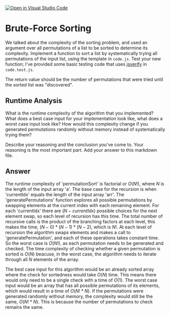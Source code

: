 [![Open in Visual Studio Code](https://classroom.github.com/assets/open-in-vscode-718a45dd9cf7e7f842a935f5ebbe5719a5e09af4491e668f4dbf3b35d5cca122.svg)](https://classroom.github.com/online_ide?assignment_repo_id=12441342&assignment_repo_type=AssignmentRepo)
# Brute-Force Sorting

We talked about the complexity of the sorting problem, and used an argument over
all permutations of a list to be sorted to determine its complexity. Implement
a function to sort a list by systematically trying all permutations of the input
list, using the template in `code.js`. Test your new function; I've provided
some basic testing code that uses [jsverify](https://jsverify.github.io/) in
`code.test.js`.

The return value should be the number of permutations that were tried until the
sorted list was "discovered".

## Runtime Analysis

What is the runtime complexity of the algorithm that you implemented? What does
a best case input for your implementation look like, what does a worst case
input look like? How would this complexity change if you generated permutations
randomly without memory instead of systematically trying them?

Describe your reasoning and the conclusion you've come to. Your reasoning is the
most important part. Add your answer to this markdown file.

## Answer

The runtime complexity of 'permutationSort' is factorial or $O(N!)$, where $N$ is the length of the input array 'a'. The base case for the recursion is when 'currentIdx' equals the length of the input array 'arr'. The 'generatePermutations' function explores all possible permutations by swapping elements at the current index with each remaining element. For each 'currentIdx' there are $(N - currentIdx)$ possible choices for the next element swap, so each level of recursion has this time. The total number of recursive calls is the product of the branching factors at each level, this makes the time, $(N -0) * (N - 1) * (N - 2)$, which is $N!$. At each level of recursion the algorithm swaps elements and makes a call to 'generatePermutation', and each of these operations takes constant time. So the worst case is $O(N!)$, as each permutation needs to be generated and checked. The time complexity of checking whether a given permutation is sorted is $O(N)$ beacuse, in the worst case, the algorithm needs to iterate through all $N$ elements of the array. 

The best case input for this algorithm would be an already sorted array where the check for sortedness would take $O(N)$ time. This means there would only need to be a single check with a time of $O(1)$. The worst case input would be an array that has all possible permutations of its elements, which would result in a time of $O(N! * N)$. If the permutations were generated randomly without memory, the complexity would still be the same, $O(N! * N)$. This is because the number of permutations to check remains the same. 

